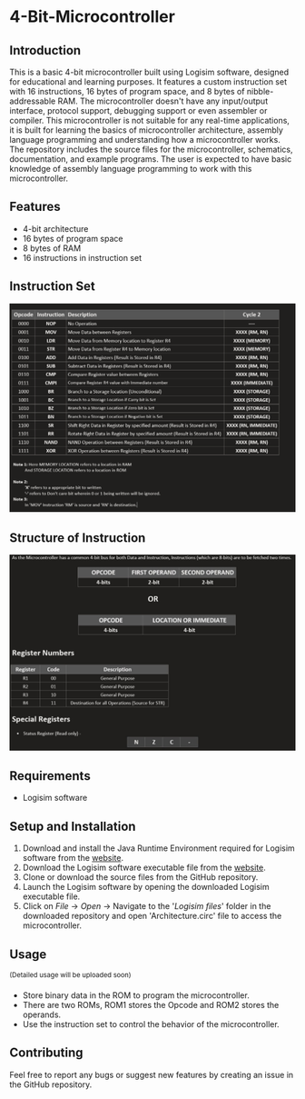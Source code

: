 # 4-Bit-Microcontroller

## Introduction
This is a basic 4-bit microcontroller built using Logisim software, designed for educational and learning purposes. It features a custom instruction set with 16 instructions, 16 bytes of program space, and 8 bytes of nibble-addressable RAM. The microcontroller doesn't have any input/output interface, protocol support, debugging support or even assembler or compiler.
This microcontroller is not suitable for any real-time applications, it is built for learning the basics of microcontroller architecture, assembly language programming and understanding how a microcontroller works. The repository includes the source files for the microcontroller, schematics, documentation, and example programs. The user is expected to have basic knowledge of assembly language programming to work with this microcontroller.

## Features
- 4-bit architecture
- 16 bytes of program space
- 8 bytes of RAM
- 16 instructions in instruction set

## Instruction Set
![Instruction set](./Instruction%20set%20of%204-bit%20Microcontroller.PNG)

## Structure of Instruction
![Structure of Instruction](./Structure%20of%20Instruction.JPG)

## Requirements
- Logisim software

## Setup and Installation
1. Download and install the Java Runtime Environment required for Logisim software from the [website](https://www.java.com/en/download/).
2. Download the Logisim software executable file from the [website](https://sourceforge.net/projects/circuit/).
3. Clone or download the source files from the GitHub repository.
4. Launch the Logisim software by opening the downloaded Logisim executable file.
5. Click on _File_ -> _Open_ -> Navigate to the '_Logisim files_' folder in the downloaded repository and open 'Architecture.circ' file to access the microcontroller.

## Usage
<sup>(Detailed usage will be uploaded soon)</sup>
- Store binary data in the ROM to program the microcontroller.
- There are two ROMs, ROM1 stores the Opcode and ROM2 stores the operands.
- Use the instruction set to control the behavior of the microcontroller.
  

## Contributing
Feel free to report any bugs or suggest new features by creating an issue in the GitHub repository.
